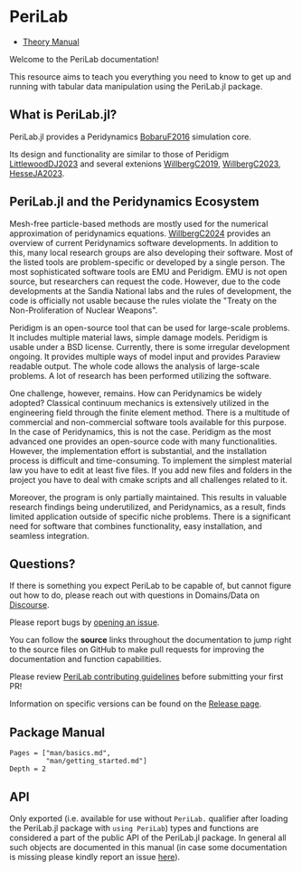# PeriLab

- [Theory Manual](theory.md)

Welcome to the PeriLab documentation!

This resource aims to teach you everything you need to know to get up and
running with tabular data manipulation using the PeriLab.jl package.
 
## What is PeriLab.jl?

PeriLab.jl provides a Peridynamics [BobaruF2016](@cite) simulation core.

Its design and functionality are similar to those of Peridigm  [LittlewoodDJ2023](@cite) and several extenions [WillbergC2019](@cite), [WillbergC2023](@cite), [HesseJA2023](@cite). 


## PeriLab.jl and the Peridynamics Ecosystem
Mesh-free particle-based methods are mostly used for the numerical approximation of peridynamics equations. [WillbergC2024](@cite) provides an overview of current Peridynamics software developments. In addition to this, many local research groups are also developing their software. Most of the listed tools are problem-specific or developed by a single person. The most sophisticated software tools are EMU and Peridigm. EMU is not open source, but researchers can request the code. However, due to the code developments at the Sandia National labs and the rules of development, the code is officially not usable because the rules violate the "Treaty on the Non-Proliferation of Nuclear Weapons".

Peridigm is an open-source tool that can be used for large-scale problems. It includes multiple material laws, simple damage models. Peridigm is usable under a BSD license. Currently, there is some irregular development ongoing. It provides multiple ways of model input and provides Paraview readable output. The whole code allows the analysis of large-scale problems. A lot of research has been performed utilizing the software.

One challenge, however, remains. How can Peridynamics be widely adopted? Classical continuum mechanics is extensively utilized in the engineering field through the finite element method. There is a multitude of commercial and non-commercial software tools available for this purpose. In the case of Peridynamics, this is not the case. Peridigm as the most advanced one provides an open-source code with many functionalities. However, the implementation effort is substantial, and the installation process is difficult and time-consuming.
To implement the simplest material law you have to edit at least five files. If you add new files and folders in the project you have to deal with cmake scripts and all challenges related to it.

Moreover, the program is only partially maintained. This results in valuable research findings being underutilized, and Peridynamics, as a result, finds limited application outside of specific niche problems. There is a significant need for software that combines functionality, easy installation, and seamless integration. 

## Questions?

If there is something you expect PeriLab to be capable of, but
cannot figure out how to do, please reach out with questions in Domains/Data on
[Discourse](https://github.com/PeriHub/PeriLab.jl/discussions).

Please report bugs by
[opening an issue](https://github.com/PeriHub/PeriLab.jl/issues/new/choose).

You can follow the **source** links throughout the documentation to jump right
to the source files on GitHub to make pull requests for improving the
documentation and function capabilities.

Please review [PeriLab contributing
guidelines](https://github.com/PeriHub/PeriLab.jl/blob/main/CONTRIBUTING.md)
before submitting your first PR!

Information on specific versions can be found on the [Release
page](https://github.com/PeriHub/PeriLab.jl/blob/main/CHANGELOG.md).

## Package Manual

```@contents
Pages = ["man/basics.md",
         "man/getting_started.md"]
Depth = 2
```

## API

Only exported (i.e. available for use without `PeriLab.` qualifier after
loading the PeriLab.jl package with `using PeriLab`) types and functions
are considered a part of the public API of the PeriLab.jl package. In general
all such objects are documented in this manual (in case some documentation is
missing please kindly report an issue
[here](https://github.com/PeriHub/PeriLab.jl/-/issues/new)).